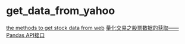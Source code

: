 # get_data_from_yahoo
[the methods to get stock data from web](https://github.com/ranaroussi/yfinance) 
[量化交易之股票数据的获取——Pandas API接口](https://segmentfault.com/a/1190000012822899)
